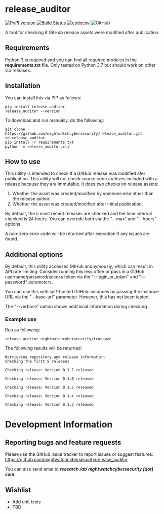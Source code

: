 # release_auditor
[![PyPI version](https://badge.fury.io/py/release_auditor.svg)](https://badge.fury.io/py/release_auditor)
[![Build Status](https://github.com/nightwatchcybersecurity/release_auditor/workflows/Test%20package/badge.svg?branch=master)](https://github.com/nightwatchcybersecurity/release_auditor/actions)
[![codecov](https://codecov.io/gh/nightwatchcybersecurity/release_auditor/branch/master/graph/badge.svg)](https://codecov.io/gh/nightwatchcybersecurity/release_auditor)
![GitHub](https://img.shields.io/github/license/nightwatchcybersecurity/release_auditor.svg)

A tool for checking if GitHub release assets were modified after publication.

## Requirements
Python 3 is required and you can find all required modules in the **requirements.txt** file.
Only tested on Python 3.7 but should work on other 3.x releases.

## Installation
You can install this via PIP as follows:
```
pip install release_auditor
release_auditor --version
```
To download and run manually, do the following:
```
git clone https://github.com/nightwatchcybersecurity/release_auditor.git
cd release_auditor
pip install -r requirements.txt
python -m release_auditor.cli
```

## How to use
This utility is intended to check if a GitHub release was modified afer publication. This utility
will not check source code archives included with a release because they are immutable. It does
two checks on release assets:
1. Whether the asset was created/modified by someone else other than the release author.
2. Whether the asset was created/modified after initial publication.

By default, the 5 most recent releases are checked and the time interval checked is 24 hours. You can
override both via the "--max" and "--hours" options.

A non-zero error code will be returned after execution if any issues are found.

## Additional options 
By default, this utility accesses GitHub anonymously, which can result in API rate limiting. Consider
running this less often or pass in a GitHub username/password/access token via the "--login_or_token"
and "--password" parameters.

You can use this with self-hosted GitHub instances by passing the instance URL via the "--base-url"
parameter. However, this has not been tested.

The "--verbose" option shows additional information during checking.

### Example use
Run as following:
```
release_auditor nightwatchcybersecurity/truegaze
```

The following results will be returned:
```
Retrieving repository and release information
Checking the first 5 releases

Checking release: Version 0.1.7 released

Checking release: Version 0.1.6 released

Checking release: Version 0.1.5 released

Checking release: Version 0.1.4 released

Checking release: Version 0.1.3 released
```
# Development Information

## Reporting bugs and feature requests
Please use the GitHub issue tracker to report issues or suggest features:
https://github.com/nightwatchcybersecurity/release_auditor

You can also send emai to ***research /at/ nightwatchcybersecurity [dot] com***

## Wishlist
- Add unit tests
- TBD
